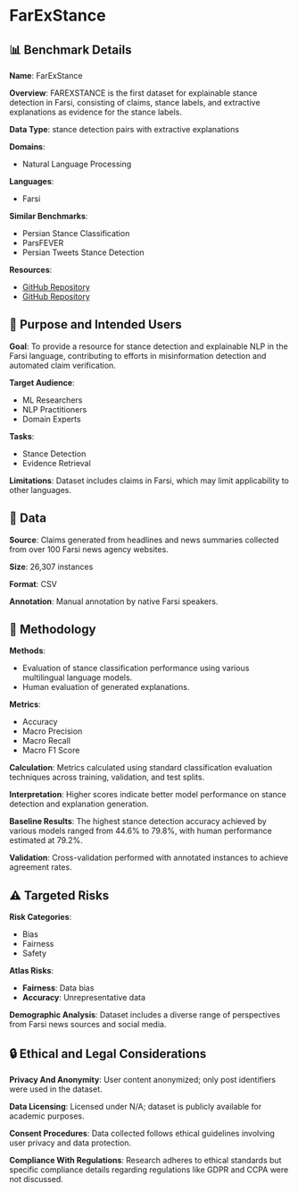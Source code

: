 # FarExStance

## 📊 Benchmark Details

**Name**: FarExStance

**Overview**: FAREXSTANCE is the first dataset for explainable stance detection in Farsi, consisting of claims, stance labels, and extractive explanations as evidence for the stance labels.

**Data Type**: stance detection pairs with extractive explanations

**Domains**:
- Natural Language Processing

**Languages**:
- Farsi

**Similar Benchmarks**:
- Persian Stance Classification
- ParsFEVER
- Persian Tweets Stance Detection

**Resources**:
- [GitHub Repository](https://github.com/Zarharan/FarExStance)
- [GitHub Repository](https://github.com/Dadmatech/FarExStance)

## 🎯 Purpose and Intended Users

**Goal**: To provide a resource for stance detection and explainable NLP in the Farsi language, contributing to efforts in misinformation detection and automated claim verification.

**Target Audience**:
- ML Researchers
- NLP Practitioners
- Domain Experts

**Tasks**:
- Stance Detection
- Evidence Retrieval

**Limitations**: Dataset includes claims in Farsi, which may limit applicability to other languages.

## 💾 Data

**Source**: Claims generated from headlines and news summaries collected from over 100 Farsi news agency websites.

**Size**: 26,307 instances

**Format**: CSV

**Annotation**: Manual annotation by native Farsi speakers.

## 🔬 Methodology

**Methods**:
- Evaluation of stance classification performance using various multilingual language models.
- Human evaluation of generated explanations.

**Metrics**:
- Accuracy
- Macro Precision
- Macro Recall
- Macro F1 Score

**Calculation**: Metrics calculated using standard classification evaluation techniques across training, validation, and test splits.

**Interpretation**: Higher scores indicate better model performance on stance detection and explanation generation.

**Baseline Results**: The highest stance detection accuracy achieved by various models ranged from 44.6% to 79.8%, with human performance estimated at 79.2%.

**Validation**: Cross-validation performed with annotated instances to achieve agreement rates.

## ⚠️ Targeted Risks

**Risk Categories**:
- Bias
- Fairness
- Safety

**Atlas Risks**:
- **Fairness**: Data bias
- **Accuracy**: Unrepresentative data

**Demographic Analysis**: Dataset includes a diverse range of perspectives from Farsi news sources and social media.

## 🔒 Ethical and Legal Considerations

**Privacy And Anonymity**: User content anonymized; only post identifiers were used in the dataset.

**Data Licensing**: Licensed under N/A; dataset is publicly available for academic purposes.

**Consent Procedures**: Data collected follows ethical guidelines involving user privacy and data protection.

**Compliance With Regulations**: Research adheres to ethical standards but specific compliance details regarding regulations like GDPR and CCPA were not discussed.
